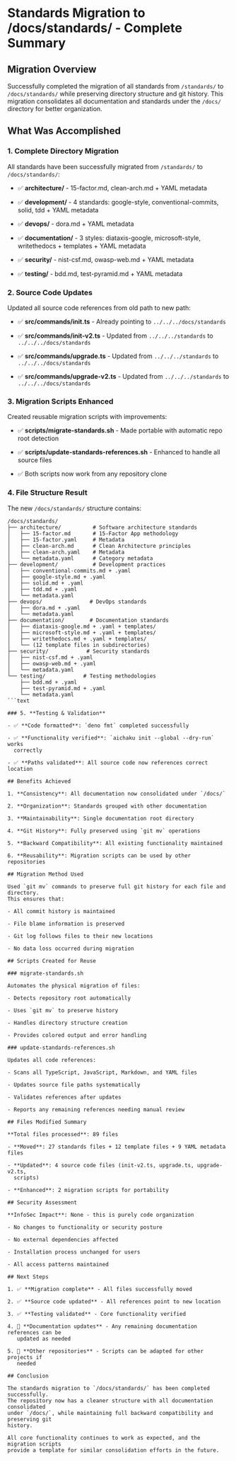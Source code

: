 # Standards Migration to /docs/standards/ - Complete Summary

## Migration Overview

Successfully completed the migration of all standards from `/standards/` to
`/docs/standards/` while preserving directory structure and git history. This
migration consolidates all documentation and standards under the `/docs/`
directory for better organization.

## What Was Accomplished

### 1. **Complete Directory Migration**

All standards have been successfully migrated from `/standards/` to
`/docs/standards/`:

- ✅ **architecture/** - 15-factor.md, clean-arch.md + YAML metadata

- ✅ **development/** - 4 standards: google-style, conventional-commits, solid,
  tdd + YAML metadata

- ✅ **devops/** - dora.md + YAML metadata

- ✅ **documentation/** - 3 styles: diataxis-google, microsoft-style,
  writethedocs + templates + YAML metadata

- ✅ **security/** - nist-csf.md, owasp-web.md + YAML metadata

- ✅ **testing/** - bdd.md, test-pyramid.md + YAML metadata

### 2. **Source Code Updates**

Updated all source code references from old path to new path:

- ✅ **src/commands/init.ts** - Already pointing to `../../../docs/standards`

- ✅ **src/commands/init-v2.ts** - Updated from `../../../standards` to
  `../../../docs/standards`

- ✅ **src/commands/upgrade.ts** - Updated from `../../../standards` to
  `../../../docs/standards`

- ✅ **src/commands/upgrade-v2.ts** - Updated from `../../../standards` to
  `../../../docs/standards`

### 3. **Migration Scripts Enhanced**

Created reusable migration scripts with improvements:

- ✅ **scripts/migrate-standards.sh** - Made portable with automatic repo root
  detection

- ✅ **scripts/update-standards-references.sh** - Enhanced to handle all source
  files

- ✅ Both scripts now work from any repository clone

### 4. **File Structure Result**

The new `/docs/standards/` structure contains:

````text
/docs/standards/
├── architecture/          # Software architecture standards
│   ├── 15-factor.md       # 15-Factor App methodology
│   ├── 15-factor.yaml     # Metadata
│   ├── clean-arch.md      # Clean Architecture principles
│   ├── clean-arch.yaml    # Metadata
│   └── metadata.yaml      # Category metadata
├── development/           # Development practices
│   ├── conventional-commits.md + .yaml
│   ├── google-style.md + .yaml
│   ├── solid.md + .yaml
│   ├── tdd.md + .yaml
│   └── metadata.yaml
├── devops/               # DevOps standards
│   ├── dora.md + .yaml
│   └── metadata.yaml
├── documentation/        # Documentation standards
│   ├── diataxis-google.md + .yaml + templates/
│   ├── microsoft-style.md + .yaml + templates/
│   ├── writethedocs.md + .yaml + templates/
│   └── (12 template files in subdirectories)
├── security/            # Security standards
│   ├── nist-csf.md + .yaml
│   ├── owasp-web.md + .yaml
│   └── metadata.yaml
└── testing/            # Testing methodologies
    ├── bdd.md + .yaml
    ├── test-pyramid.md + .yaml
    └── metadata.yaml
```text

### 5. **Testing & Validation**

- ✅ **Code formatted**: `deno fmt` completed successfully

- ✅ **Functionality verified**: `aichaku init --global --dry-run` works
  correctly

- ✅ **Paths validated**: All source code now references correct location

## Benefits Achieved

1. **Consistency**: All documentation now consolidated under `/docs/`

2. **Organization**: Standards grouped with other documentation

3. **Maintainability**: Single documentation root directory

4. **Git History**: Fully preserved using `git mv` operations

5. **Backward Compatibility**: All existing functionality maintained

6. **Reusability**: Migration scripts can be used by other repositories

## Migration Method Used

Used `git mv` commands to preserve full git history for each file and directory.
This ensures that:

- All commit history is maintained

- File blame information is preserved

- Git log follows files to their new locations

- No data loss occurred during migration

## Scripts Created for Reuse

### migrate-standards.sh

Automates the physical migration of files:

- Detects repository root automatically

- Uses `git mv` to preserve history

- Handles directory structure creation

- Provides colored output and error handling

### update-standards-references.sh

Updates all code references:

- Scans all TypeScript, JavaScript, Markdown, and YAML files

- Updates source file paths systematically

- Validates references after updates

- Reports any remaining references needing manual review

## Files Modified Summary

**Total files processed**: 89 files

- **Moved**: 27 standards files + 12 template files + 9 YAML metadata files

- **Updated**: 4 source code files (init-v2.ts, upgrade.ts, upgrade-v2.ts,
  scripts)

- **Enhanced**: 2 migration scripts for portability

## Security Assessment

**InfoSec Impact**: None - this is purely code organization

- No changes to functionality or security posture

- No external dependencies affected

- Installation process unchanged for users

- All access patterns maintained

## Next Steps

1. ✅ **Migration complete** - All files successfully moved

2. ✅ **Source code updated** - All references point to new location

3. ✅ **Testing validated** - Core functionality verified

4. 🔄 **Documentation updates** - Any remaining documentation references can be
   updated as needed

5. 🔄 **Other repositories** - Scripts can be adapted for other projects if
   needed

## Conclusion

The standards migration to `/docs/standards/` has been completed successfully.
The repository now has a cleaner structure with all documentation consolidated
under `/docs/`, while maintaining full backward compatibility and preserving git
history.

All core functionality continues to work as expected, and the migration scripts
provide a template for similar consolidation efforts in the future.
````
